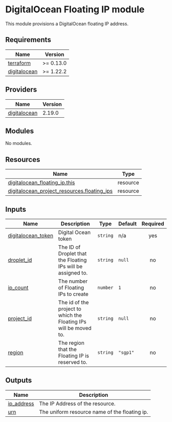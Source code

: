# DigitalOcean Floating IP module

This module provisions a DigitalOcean floating IP address.

<!-- BEGINNING OF PRE-COMMIT-TERRAFORM DOCS HOOK -->
## Requirements

| Name | Version |
|------|---------|
| <a name="requirement_terraform"></a> [terraform](#requirement\_terraform) | >= 0.13.0 |
| <a name="requirement_digitalocean"></a> [digitalocean](#requirement\_digitalocean) | >= 1.22.2 |

## Providers

| Name | Version |
|------|---------|
| <a name="provider_digitalocean"></a> [digitalocean](#provider\_digitalocean) | 2.19.0 |

## Modules

No modules.

## Resources

| Name | Type |
|------|------|
| [digitalocean_floating_ip.this](https://registry.terraform.io/providers/digitalocean/digitalocean/latest/docs/resources/floating_ip) | resource |
| [digitalocean_project_resources.floating_ips](https://registry.terraform.io/providers/digitalocean/digitalocean/latest/docs/resources/project_resources) | resource |

## Inputs

| Name | Description | Type | Default | Required |
|------|-------------|------|---------|:--------:|
| <a name="input_digitalocean_token"></a> [digitalocean\_token](#input\_digitalocean\_token) | Digital Ocean token | `string` | n/a | yes |
| <a name="input_droplet_id"></a> [droplet\_id](#input\_droplet\_id) | The ID of Droplet that the Floating IPs will be assigned to. | `string` | `null` | no |
| <a name="input_ip_count"></a> [ip\_count](#input\_ip\_count) | The number of Floating IPs to create | `number` | `1` | no |
| <a name="input_project_id"></a> [project\_id](#input\_project\_id) | The id of the project to which the Floating IPs will be moved to. | `string` | `null` | no |
| <a name="input_region"></a> [region](#input\_region) | The region that the Floating IP is reserved to. | `string` | `"sgp1"` | no |

## Outputs

| Name | Description |
|------|-------------|
| <a name="output_ip_address"></a> [ip\_address](#output\_ip\_address) | The IP Address of the resource. |
| <a name="output_urn"></a> [urn](#output\_urn) | The uniform resource name of the floating ip. |
<!-- END OF PRE-COMMIT-TERRAFORM DOCS HOOK -->
